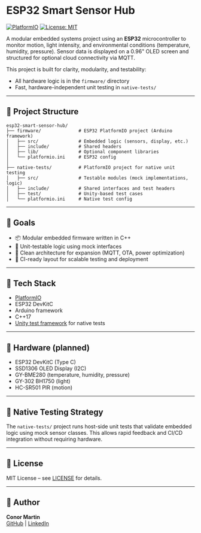 # ESP32 Smart Sensor Hub

[![PlatformIO](https://img.shields.io/badge/platformio-esp32-blue.svg)](https://platformio.org/)
[![License: MIT](https://img.shields.io/badge/License-MIT-yellow.svg)](LICENSE)

A modular embedded systems project using an **ESP32** microcontroller to monitor motion, light intensity, and environmental conditions (temperature, humidity, pressure). Sensor data is displayed on a 0.96" OLED screen and structured for optional cloud connectivity via MQTT.

This project is built for clarity, modularity, and testability:

- All hardware logic is in the `firmware/` directory
- Fast, hardware-independent unit testing in `native-tests/`

---

## 📁 Project Structure

```text
esp32-smart-sensor-hub/
├── firmware/              # ESP32 PlatformIO project (Arduino framework)
│   ├── src/               # Embedded logic (sensors, display, etc.)
│   ├── include/           # Shared headers
│   ├── lib/               # Optional component libraries
│   └── platformio.ini     # ESP32 config
│
├── native-tests/          # PlatformIO project for native unit testing
│   ├── src/               # Testable modules (mock implementations, logic)
│   ├── include/           # Shared interfaces and test headers
│   ├── test/              # Unity-based test cases
│   └── platformio.ini     # Native test config
```

---

## 🚀 Goals

- 📦 Modular embedded firmware written in C++
- 🥪 Unit-testable logic using mock interfaces
- 🌱 Clean architecture for expansion (MQTT, OTA, power optimization)
- 🤖 CI-ready layout for scalable testing and deployment

---

## 🧰 Tech Stack

- [PlatformIO](https://platformio.org/)
- ESP32 DevKitC
- Arduino framework
- C++17
- [Unity test framework](https://github.com/ThrowTheSwitch/Unity) for native tests

---

## 🔧 Hardware (planned)

- ESP32 DevKitC (Type C)
- SSD1306 OLED Display (I2C)
- GY-BME280 (temperature, humidity, pressure)
- GY-302 BH1750 (light)
- HC-SR501 PIR (motion)

---

## 🥪 Native Testing Strategy

The `native-tests/` project runs host-side unit tests that validate embedded logic using mock sensor classes. This allows rapid feedback and CI/CD integration without requiring hardware.

---

## 📜 License

MIT License – see [LICENSE](LICENSE) for details.

---

## 👤 Author

**Conor Martin**  
[GitHub](https://github.com/conormartin) | [LinkedIn](https://www.linkedin.com/in/conormartin)
